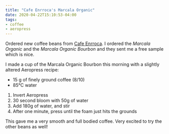 ```yaml
---
title: "Cafe Enrroca's Marcala Organic"
date: 2020-04-22T15:10:53-04:00
tags:
- coffee
- aeropress
---
```


Ordered new coffee beans from [Cafe Enrroca](https://www.cafeenrroca.com/). I ordered the _Marcala Organic_ and the _Marcala Organic Bourbon_ and they sent me a free sample which is nice.

I made a cup of the Marcala Organic Bourbon this morning with a slightly altered Aeropress recipe:

* 15 g of finely ground coffee (8/10)
* 85&deg;C water

1. Invert Aeropress
1. 30 second bloom with 50g of water
1. Add 180g of water, and stir
1. After one minute, press until the foam just hits the grounds

This gave me a very smooth and full bodied coffee. Very excited to try the other beans as well!
